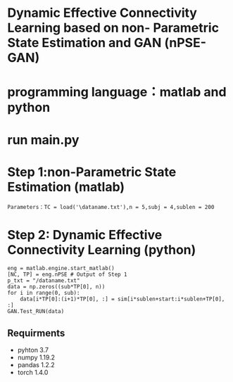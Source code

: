 # Dynamic Effective Connectivity Learning based on non- Parametric State Estimation and GAN (nPSE-GAN)
# programming language：matlab and python
# run  main.py
# Step 1:non-Parametric State Estimation (matlab)
    Parameters：TC = load('\dataname.txt'),n = 5,subj = 4,sublen = 200
# Step 2: Dynamic Effective Connectivity Learning (python)
    eng = matlab.engine.start_matlab()
    [NC, TP] = eng.nPSE # Output of Step 1
    p_txt = "/dataname.txt"
    data = np.zeros((sub*TP[0], n))
    for i in range(0, sub):
        data[i*TP[0]:(i+1)*TP[0], :] = sim[i*sublen+start:i*sublen+TP[0], :]
    GAN.Test_RUN(data)

## Requirments
* pyhton 3.7
* numpy 1.19.2
* pandas 1.2.2
* torch 1.4.0
